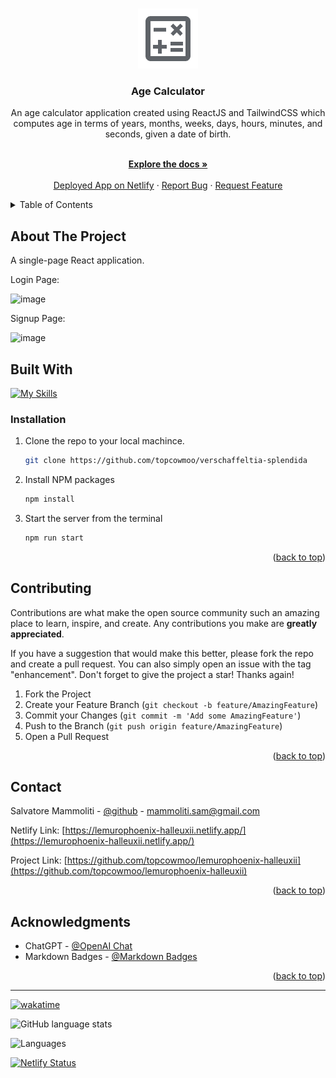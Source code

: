 <a name="readme-top"></a>

<br />
<div align="center">
  <a href="https://github.com/topcowmoo/lemurophoenix-halleuxii">
    <img src="/src/assets/calculator.png" alt="Logo">
  </a>

<h3 align="center">Age Calculator</></h3>

  <p align="center">

An age calculator application created using ReactJS and TailwindCSS which computes age in terms of years, months, weeks, days, hours, minutes, and seconds, given a date of birth.

<br />
<a href="https://github.com/topcowmoo/lemurophoenix-halleuxii"><strong>Explore the docs »</strong></a>
<br />
<br />
<a href="https://lemurophoenix-halleuxii.netlify.app/">Deployed App on Netlify</a>
·
<a href="https://github.com/topcowmoo/lemurophoenix-halleuxii/issues">Report Bug</a>
·
<a href="https://github.com/topcowmoo/lemurophoenix-halleuxii/issues">Request Feature</a>

</p>
</div>

<!-- TABLE OF CONTENTS -->

<details>
  <summary>Table of Contents</summary>
  <ol>
    <li>
      <a href="#about-the-project">About The Project</a>
      <ul>
        <li><a href="#built-with">Built With</a></li>
      </ul>
    </li>
    <li><a href="#installation">Installation</a></li>
    <li>
      <a href="#contributing">Contributing</a>
    </li>
    <li>
      <a href="#contact">Contact</a>
    </li>
    <li>
      <a href="#acknowledgments">Acknowledgments</a>
    </li>
  </ol>
</details>

<!-- ABOUT THE PROJECT -->

## About The Project

A single-page React application.

Login Page:

![image](https://github.com/topcowmoo/futuristic-wound/assets/149528212/8adabc44-3234-4d6f-a88d-38d02bdc85eb)

Signup Page:

![image](https://github.com/topcowmoo/futuristic-wound/assets/149528212/39535e27-b477-49c0-b22e-381edf0522e9)

<!-- BUILT WITH -->

## Built With

[![My Skills](https://simpleskill.icons.workers.dev/svg?i=nodedotjs,javascript,react,vite,reactrouter,tailwindcss,datefns,googlefonts,netlify,=50)](#)

### Installation

1. Clone the repo to your local machince.
   ```sh
   git clone https://github.com/topcowmoo/verschaffeltia-splendida
   ```
2. Install NPM packages
   ```sh
   npm install
   ```
3. Start the server from the terminal
   ```sh
   npm run start
   ```

<p align="right">(<a href="#readme-top">back to top</a>)</p>

<!-- CONTRIBUTING -->

## Contributing

Contributions are what make the open source community such an amazing place to learn, inspire, and create. Any contributions you make are **greatly appreciated**.

If you have a suggestion that would make this better, please fork the repo and create a pull request. You can also simply open an issue with the tag "enhancement".
Don't forget to give the project a star! Thanks again!

1. Fork the Project
2. Create your Feature Branch (`git checkout -b feature/AmazingFeature`)
3. Commit your Changes (`git commit -m 'Add some AmazingFeature'`)
4. Push to the Branch (`git push origin feature/AmazingFeature`)
5. Open a Pull Request

<p align="right">(<a href="#readme-top">back to top</a>)</p>

<!-- CONTACT -->

## Contact

Salvatore Mammoliti - [@github](https://github.com/topcowmoo) - mammoliti.sam@gmail.com

Netlify Link: [https://lemurophoenix-halleuxii.netlify.app/](https://lemurophoenix-halleuxii.netlify.app/)

Project Link: [https://github.com/topcowmoo/lemurophoenix-halleuxii](https://github.com/topcowmoo/lemurophoenix-halleuxii)

<p align="right">(<a href="#readme-top">back to top</a>)</p>

<!-- ACKNOWLEDGMENTS -->

## Acknowledgments

- ChatGPT - [@OpenAI Chat](https://chat.openai.com/)
- Markdown Badges - [@Markdown Badges](https://ileriayo.github.io/markdown-badges/#usage)

<p align="right">(<a href="#readme-top">back to top</a>)</p>

---

[![wakatime](https://wakatime.com/badge/user/018eee6c-d24d-478e-b142-37a7c9e0fdac/project/1f42714e-9cac-41e4-b54c-9680bcea4cd9.svg)](https://wakatime.com/badge/user/018eee6c-d24d-478e-b142-37a7c9e0fdac/project/1f42714e-9cac-41e4-b54c-9680bcea4cd9)

![GitHub language stats](https://img.shields.io/github/languages/top/topcowmoo/lemurophoenix-halleuxii)

![Languages](https://img.shields.io/github/languages/count/topcowmoo/lemurophoenix-halleuxii)

[![Netlify Status](https://api.netlify.com/api/v1/badges/9571f5a3-14c2-4461-8e6b-7590ac18de56/deploy-status)](https://app.netlify.com/sites/lemurophoenix-halleuxii/deploys)
